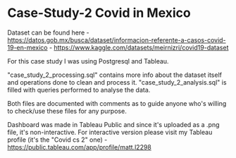 # Case-Study-2 Covid in Mexico

Dataset can be found here - https://datos.gob.mx/busca/dataset/informacion-referente-a-casos-covid-19-en-mexico 
                          - https://www.kaggle.com/datasets/meirnizri/covid19-dataset

For this case study I was using Postgresql and Tableau.

"case_study_2_processing.sql" contains more info about the dataset itself and operations done to clean and process it.
"case_study_2_analysis.sql" is filled with queries performed to analyse the data. 

Both files are documented with comments as to guide anyone who's willing to check/use these files for any purpose. 

Dashboard was made in Tableau Public and since it's uploaded as a .png file, it's non-interactive. 
For interactive version please visit my Tableau profile (it's the "Covid cs 2" one) - https://public.tableau.com/app/profile/matt.l2298
